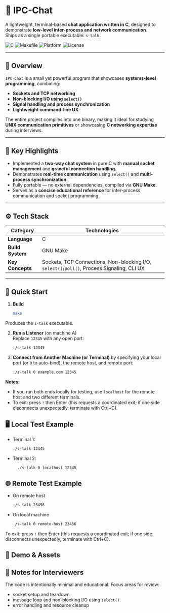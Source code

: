 # 💬 IPC-Chat

A lightweight, terminal-based **chat application written in C**, designed to demonstrate **low-level inter-process and network communication**.  
Ships as a single portable executable: `s-talk`.

![C](https://img.shields.io/badge/language-C-blue.svg)
![Makefile](https://img.shields.io/badge/build-Makefile-brightgreen.svg)
![Platform](https://img.shields.io/badge/platform-Linux-lightgrey.svg)
![License](https://img.shields.io/badge/license-MIT-orange.svg)

---

## 🧠 Overview

`IPC-Chat` is a small yet powerful program that showcases **systems-level programming**, combining:
- **Sockets and TCP networking**
- **Non-blocking I/O using `select()`**
- **Signal handling and process synchronization**
- **Lightweight command-line UX**

The entire project compiles into one binary, making it ideal for studying **UNIX communication primitives** or showcasing **C networking expertise** during interviews.

---

## 🚀 Key Highlights
- Implemented a **two-way chat system** in pure C with **manual socket management** and **graceful connection handling**.
- Demonstrates **real-time communication** using `select()` and **multi-process synchronization**.
- Fully portable — no external dependencies, compiled via **GNU Make**.
- Serves as a **concise educational reference** for inter-process communication and socket programming.

---

## ⚙️ Tech Stack
| Category | Technologies |
|-----------|--------------|
| **Language** | C |
| **Build System** | GNU Make |
| **Key Concepts** | Sockets, TCP Connections, Non-blocking I/O, `select()`/`poll()`, Process Signaling, CLI UX |

---

## 🧩 Quick Start

1. **Build**  
   ```bash
   make
   ```

Produces the `s-talk` executable.

2. **Run a Listener** (on machine A)  
   Replace `12345` with any open port:  
   ```bash
   ./s-talk 12345
   ```

3. **Connect from Another Machine (or Terminal)** by specifying your local port (or `0` to auto-bind), the remote host, and remote port:  
   ```bash
   ./s-talk 0 example.com 12345
   ```

**Notes:**
- If you run both ends locally for testing, use `localhost` for the remote host and two different terminals.
- To exit: press `!` then Enter (this requests a coordinated exit; if one side disconnects unexpectedly, terminate with Ctrl+C).

## 🖥️ Local Test Example

- Terminal 1:  
  ```bash
  ./s-talk 12345
  ```
- Terminal 2:  
  ```bash
    ./s-talk 0 localhost 12345
    ```

## 🌐 Remote Test Example

- On remote host
    ```bash
    ./s-talk 23456
    ```

- On local machine
    ```bash
    ./s-talk 0 remote-host 23456
    ```

To exit: press `!` then Enter (this requests a coordinated exit; if one side disconnects unexpectedly, terminate with Ctrl+C).


## 🎥 Demo & Assets




## 🧠 Notes for Interviewers

The code is intentionally minimal and educational. Focus areas for review:
- socket setup and teardown
- message loop and non-blocking I/O using `select()`
- error handling and resource cleanup